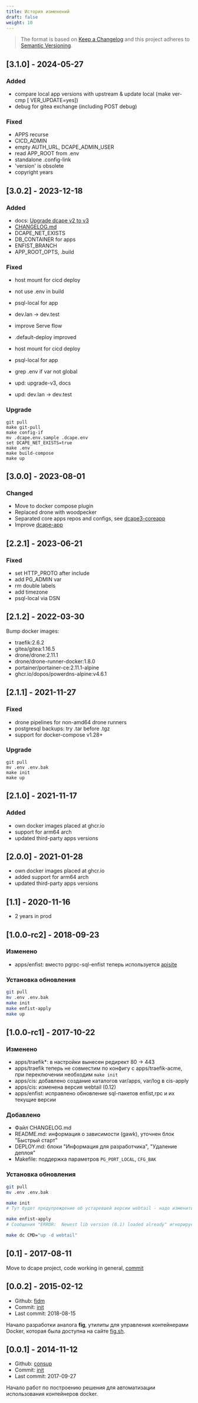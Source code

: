 ```yaml
---
title: История изменений
draft: false
weight: 10
---
```


> The format is based on [Keep a Changelog](http://keepachangelog.com/)
and this project adheres to [Semantic Versioning](http://semver.org/).

## [3.1.0] - 2024-05-27

### Added

* compare local app versions with upstream & update local (make ver-cmp [ VER_UPDATE=yes])
* debug for gitea exchange (including POST debug)

### Fixed

* APPS recurse
* CICD_ADMIN
* empty AUTH_URL, DCAPE_ADMIN_USER
* read APP_ROOT from .env
* standalone .config-link
* 'version' is obsolete
* copyright years

## [3.0.2] - 2023-12-18

### Added

* docs: [Upgrade dcape v2 to v3](upgrade_v2.md)
* [CHANGELOG.md](CHANGELOG.md)
* DCAPE_NET_EXISTS
* DB_CONTAINER for apps
* ENFIST_BRANCH
* APP_ROOT_OPTS, .build

### Fixed

* host mount for cicd deploy
* not use .env in build
* psql-local for app
* dev.lan -> dev.test
* improve Serve flow
* .default-deploy improved
* host mount for cicd deploy
* psql-local for app
* grep .env if var not global

* upd: upgrade-v3, docs
* upd: dev.lan -> dev.test

### Upgrade

```
git pull
make git-pull
make config-if
mv .dcape.env.sample .dcape.env
set DCAPE_NET_EXISTS=true
make .env
make build-compose
make up
```

## [3.0.0] - 2023-08-01

### Changed

* Move to docker compose plugin
* Replaced drone with woodpecker
* Separated core apps repos and configs, see [dcape3-coreapp](https://github.com/topics/dcape3-coreapp)
* Improve [dcape-app](https://github.com/topics/dcape3-app)

## [2.2.1] - 2023-06-21

### Fixed

* set HTTP_PROTO after include
* add PG_ADMIN var
* rm double labels
* add timezone
* psql-local via DSN

## [2.1.2] - 2022-03-30

Bump docker images:

* traefik:2.6.2
* gitea/gitea:1.16.5
* drone/drone:2.11.1
* drone/drone-runner-docker:1.8.0
* portainer/portainer-ce:2.11.1-alpine
* ghcr.io/dopos/powerdns-alpine:v4.6.1

## [2.1.1] - 2021-11-27

### Fixed

* drone pipelines for non-amd64 drone runners
* postgresql backups: try .tar before .tgz
* support for docker-compose v1.28+

### Upgrade

```
git pull
mv .env .env.bak
make init
make up
```

## [2.1.0] - 2021-11-17

### Added

* own docker images placed at ghcr.io
* support for arm64 arch
* updated third-party apps versions

## [2.0.0] - 2021-01-28

* own docker images placed at ghcr.io
* added support for arm64 arch
* updated third-party apps versions

## [1.1] - 2020-11-16

* 2 years in prod

## [1.0.0-rc2] - 2018-09-23

### Изменено

* apps/enfist: вместо pgrpc-sql-enfist теперь используется [apisite](https://github.com/apisite/app-enfist)

### Установка обновления

```bash
git pull
mv .env .env.bak
make init
make enfist-apply
make up
```

## [1.0.0-rc1] - 2017-10-22

### Изменено

* apps/traefik*: в настройки вынесен редирект 80 -> 443
* apps/traefik теперь не совместим по конфигу с apps/traefik-acme, при переключении необходим `make init`
* apps/cis: добавлено создание каталогов var/apps, var/log в cis-apply
* apps/cis: изменена версия webtail (0.12)
* apps/enfist: исправлено обновление sql-пакетов enfist,rpc и их текущие версии

### Добавлено

* Файл CHANGELOG.md
* README.md: информация о зависимости (gawk), уточнен блок "Быстрый старт"
* DEPLOY.md: блоки "Информация для разработчика", "Удаление деплоя"
* Makefile: поддержка параметров `PG_PORT_LOCAL`, `CFG_BAK`

### Установка обновления

```bash
git pull
mv .env .env.bak

make init
# Тут будет предупреждение об устаревшей версии webtail - надо изменить на новую в .env

make enfist-apply
# Сообщения "ERROR:  Newest lib version (0.1) loaded already" игнорируем, других ошибок быть не должно

make dc CMD="up -d webtail"
```

## [0.1] - 2017-08-11

Move to dcape project, code working in general, [commit](https://github.com/dopos/dcape/commit/6bf1f5f8f2e408e3ef492ef35dc50ce31620491d)

## [0.0.2] - 2015-02-12

* Github: [fidm](https://github.com/LeKovr/fidm)
* Commit: [init](https://github.com/LeKovr/fidm/commit/e2afd7dfe279a2240ab4283268b3404500f5c4c5)
* Last commit: 2018-08-15

Начало разработки аналога **fig**, утилиты для управления контейнерами Docker, которая была доступна на сайте [fig.sh](http://fig.sh).

## [0.0.1] - 2014-11-12

* Github: [consup](https://github.com/LeKovr/consup)
* Commit: [init](https://github.com/LeKovr/consup/commit/0decc256f3ae5c6ae057c398105f0e1ec20dc591)
* Last commit: 2017-09-27

Начало работ по построению решения для автоматизации использования контейнеров docker.
